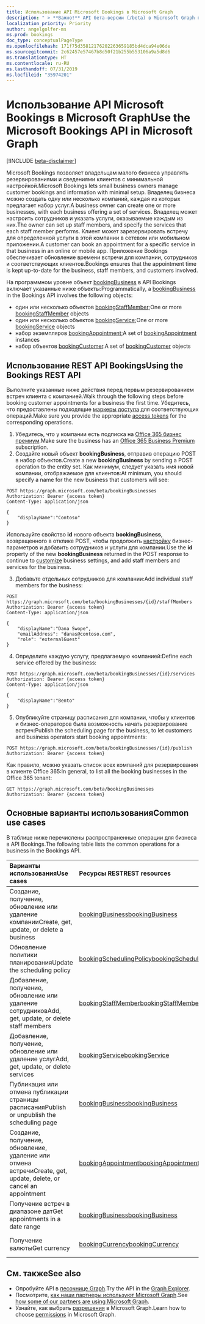 ```yaml
---
title: Использование API Microsoft Bookings в Microsoft Graph
description: " > **Важно!** API бета-версии (/beta) в Microsoft Graph проходят тестирование и могут быть изменены. Использование этих API в производственных приложениях не поддерживается."
localization_priority: Priority
author: angelgolfer-ms
ms.prod: bookings
doc_type: conceptualPageType
ms.openlocfilehash: 171f75d35812176202263659185bd4dca94e06de
ms.sourcegitcommit: 2c62457e57467b8d50f21b255b553106a9a5d8d6
ms.translationtype: HT
ms.contentlocale: ru-RU
ms.lasthandoff: 07/31/2019
ms.locfileid: "35974201"
---
```

# <a name="use-the-microsoft-bookings-api-in-microsoft-graph"></a><span data-ttu-id="f8c74-104">Использование API Microsoft Bookings в Microsoft Graph</span><span class="sxs-lookup"><span data-stu-id="f8c74-104">Use the Microsoft Bookings API in Microsoft Graph</span></span>

 [!INCLUDE [beta-disclaimer](../../includes/beta-disclaimer.md)]
 
<span data-ttu-id="f8c74-105">Microsoft Bookings позволяет владельцам малого бизнеса управлять резервированиями и сведениями клиентов с минимальной настройкой.</span><span class="sxs-lookup"><span data-stu-id="f8c74-105">Microsoft Bookings lets small business owners manage customer bookings and information with minimal setup.</span></span> <span data-ttu-id="f8c74-106">Владелец бизнеса можно создать одну или несколько компаний, каждая из которых предлагает набор услуг.</span><span class="sxs-lookup"><span data-stu-id="f8c74-106">A business owner can create one or more businesses, with each business offering a set of services.</span></span> <span data-ttu-id="f8c74-107">Владелец может настроить сотрудников и указать услуги, оказываемые каждым из них.</span><span class="sxs-lookup"><span data-stu-id="f8c74-107">The owner can set up staff members, and specify the services that each staff member performs.</span></span> <span data-ttu-id="f8c74-108">Клиент может зарезервировать встречу для определенной услуги в этой компании в сетевом или мобильном приложении.</span><span class="sxs-lookup"><span data-stu-id="f8c74-108">A customer can book an appointment for a specific service in that business in an online or mobile app.</span></span> <span data-ttu-id="f8c74-109">Приложение Bookings обеспечивает обновление времени встречи для компании, сотрудников и соответствующих клиентов.</span><span class="sxs-lookup"><span data-stu-id="f8c74-109">Bookings ensures that the appointment time is kept up-to-date for the business, staff members, and customers involved.</span></span>

<span data-ttu-id="f8c74-110">На программном уровне объект [bookingBusiness](bookingbusiness.md) в API Bookings включает указанные ниже объекты:</span><span class="sxs-lookup"><span data-stu-id="f8c74-110">Programmatically, a [bookingBusiness](bookingbusiness.md) in the Bookings API involves the following objects:</span></span>
 
- <span data-ttu-id="f8c74-111">один или несколько объектов [bookingStaffMember](bookingstaffmember.md);</span><span class="sxs-lookup"><span data-stu-id="f8c74-111">One or more [bookingStaffMember](bookingstaffmember.md) objects</span></span>
- <span data-ttu-id="f8c74-112">один или несколько объектов [bookingService](bookingservice.md);</span><span class="sxs-lookup"><span data-stu-id="f8c74-112">One or more [bookingService](bookingservice.md) objects</span></span>
- <span data-ttu-id="f8c74-113">набор экземпляров [bookingAppointment](bookingappointment.md);</span><span class="sxs-lookup"><span data-stu-id="f8c74-113">A set of [bookingAppointment](bookingappointment.md) instances</span></span>
- <span data-ttu-id="f8c74-114">набор объектов [bookingCustomer](bookingcustomer.md).</span><span class="sxs-lookup"><span data-stu-id="f8c74-114">A set of [bookingCustomer](bookingcustomer.md) objects</span></span>

## <a name="using-the-bookings-rest-api"></a><span data-ttu-id="f8c74-115">Использование REST API Bookings</span><span class="sxs-lookup"><span data-stu-id="f8c74-115">Using the Bookings REST API</span></span>

<span data-ttu-id="f8c74-116">Выполните указанные ниже действия перед первым резервированием встреч клиента с компанией.</span><span class="sxs-lookup"><span data-stu-id="f8c74-116">Walk through the following steps before booking customer appointments for a business the first time.</span></span> <span data-ttu-id="f8c74-117">Убедитесь, что предоставлены подходящие [маркеры доступа](/graph/auth-overview) для соответствующих операций.</span><span class="sxs-lookup"><span data-stu-id="f8c74-117">Make sure you provide the appropriate [access tokens](/graph/auth-overview) for the corresponding operations.</span></span>

1. <span data-ttu-id="f8c74-118">Убедитесь, что у компании есть подписка на [Office 365 бизнес премиум](https://products.office.com/en-us/business/office-365-business-premium).</span><span class="sxs-lookup"><span data-stu-id="f8c74-118">Make sure the business has an [Office 365 Business Premium](https://products.office.com/en-us/business/office-365-business-premium) subscription.</span></span>
2. <span data-ttu-id="f8c74-119">Создайте новый объект **bookingBusiness**, отправив операцию POST в набор объектов.</span><span class="sxs-lookup"><span data-stu-id="f8c74-119">Create a new **bookingBusiness** by sending a POST operation to the entity set.</span></span> <span data-ttu-id="f8c74-120">Как минимум, следует указать имя новой компании, отображаемое для клиентов:</span><span class="sxs-lookup"><span data-stu-id="f8c74-120">At minimum, you should specify a name for the new business that customers will see:</span></span>
<!-- { "blockType": "ignored" } -->
```http
POST https://graph.microsoft.com/beta/bookingBusinesses
Authorization: Bearer {access token}
Content-Type: application/json

{
    "displayName":"Contoso"
}
```
<span data-ttu-id="f8c74-121">Используйте свойство **id** нового объекта **bookingBusiness**, возвращенного в отклике POST, чтобы продолжить [настройку](../api/bookingbusiness-update.md) бизнес-параметров и добавить сотрудников и услуги для компании.</span><span class="sxs-lookup"><span data-stu-id="f8c74-121">Use the **id** property of the new **bookingBusiness** returned in the POST response to continue to [customize](../api/bookingbusiness-update.md) business settings, and add staff members and services for the business.</span></span>

3. <span data-ttu-id="f8c74-122">Добавьте отдельных сотрудников для компании:</span><span class="sxs-lookup"><span data-stu-id="f8c74-122">Add individual staff members for the business:</span></span>
<!-- { "blockType": "ignored" } -->
```http
POST https://graph.microsoft.com/beta/bookingBusinesses/{id}/staffMembers
Authorization: Bearer {access token}
Content-Type: application/json

{
    "displayName":"Dana Swope",
    "emailAddress": "danas@contoso.com",
    "role": "externalGuest"
}
```
4. <span data-ttu-id="f8c74-123">Определите каждую услугу, предлагаемую компанией:</span><span class="sxs-lookup"><span data-stu-id="f8c74-123">Define each service offered by the business:</span></span>
<!-- { "blockType": "ignored" } -->
```http
POST https://graph.microsoft.com/beta/bookingBusinesses/{id}/services
Authorization: Bearer {access token}
Content-Type: application/json

{
    "displayName":"Bento"
}
```
5. <span data-ttu-id="f8c74-124">Опубликуйте страницу расписания для компании, чтобы у клиентов и бизнес-операторов была возможность начать резервирование встреч:</span><span class="sxs-lookup"><span data-stu-id="f8c74-124">Publish the scheduling page for the business, to let customers and business operators start booking appointments:</span></span>
<!-- { "blockType": "ignored" } -->
```http
POST https://graph.microsoft.com/beta/bookingBusinesses/{id}/publish
Authorization: Bearer {access token}
```

<span data-ttu-id="f8c74-125">Как правило, можно указать список всех компаний для резервирования в клиенте Office 365:</span><span class="sxs-lookup"><span data-stu-id="f8c74-125">In general, to list all the booking businesses in the Office 365 tenant:</span></span>
<!-- { "blockType": "ignored" } -->
```http
GET https://graph.microsoft.com/beta/bookingBusinesses
Authorization: Bearer {access token}
```

## <a name="common-use-cases"></a><span data-ttu-id="f8c74-126">Основные варианты использования</span><span class="sxs-lookup"><span data-stu-id="f8c74-126">Common use cases</span></span> 

<span data-ttu-id="f8c74-127">В таблице ниже перечислены распространенные операции для бизнеса в API Bookings.</span><span class="sxs-lookup"><span data-stu-id="f8c74-127">The following table lists the common operations for a business in the Bookings API.</span></span>

| <span data-ttu-id="f8c74-128">Варианты использования</span><span class="sxs-lookup"><span data-stu-id="f8c74-128">Use cases</span></span>        | <span data-ttu-id="f8c74-129">Ресурсы REST</span><span class="sxs-lookup"><span data-stu-id="f8c74-129">REST resources</span></span> | <span data-ttu-id="f8c74-130">См. также</span><span class="sxs-lookup"><span data-stu-id="f8c74-130">See also</span></span> |
|:---------------|:--------|:----------|
| <span data-ttu-id="f8c74-131">Создание, получение, обновление или удаление компании</span><span class="sxs-lookup"><span data-stu-id="f8c74-131">Create, get, update, or delete a business</span></span> | [<span data-ttu-id="f8c74-132">bookingBusiness</span><span class="sxs-lookup"><span data-stu-id="f8c74-132">bookingBusiness</span></span>](bookingbusiness.md) | [<span data-ttu-id="f8c74-133">Методы ресурса bookingBusiness</span><span class="sxs-lookup"><span data-stu-id="f8c74-133">Methods of bookingBusiness</span></span>](bookingbusiness.md#methods) |
| <span data-ttu-id="f8c74-134">Обновление политики планирования</span><span class="sxs-lookup"><span data-stu-id="f8c74-134">Update the scheduling policy</span></span> | [<span data-ttu-id="f8c74-135">bookingSchedulingPolicy</span><span class="sxs-lookup"><span data-stu-id="f8c74-135">bookingSchedulingPolicy</span></span>](bookingschedulingpolicy.md) | [<span data-ttu-id="f8c74-136">Обновление bookingBusiness</span><span class="sxs-lookup"><span data-stu-id="f8c74-136">Update a bookingBusiness</span></span>](../api/bookingbusiness-update.md) |
| <span data-ttu-id="f8c74-137">Добавление, получение, обновление или удаление сотрудников</span><span class="sxs-lookup"><span data-stu-id="f8c74-137">Add, get, update, or delete staff members</span></span> | [<span data-ttu-id="f8c74-138">bookingStaffMember</span><span class="sxs-lookup"><span data-stu-id="f8c74-138">bookingStaffMember</span></span>](bookingstaffmember.md) | [<span data-ttu-id="f8c74-139">Методы ресурса bookingStaffMember</span><span class="sxs-lookup"><span data-stu-id="f8c74-139">Methods of bookingStaffMember</span></span>](bookingstaffmember.md#methods)  |
| <span data-ttu-id="f8c74-140">Добавление, получение, обновление или удаление услуг</span><span class="sxs-lookup"><span data-stu-id="f8c74-140">Add, get, update, or delete services</span></span> | [<span data-ttu-id="f8c74-141">bookingService</span><span class="sxs-lookup"><span data-stu-id="f8c74-141">bookingService</span></span>](bookingservice.md) | [<span data-ttu-id="f8c74-142">Методы ресурса bookingService</span><span class="sxs-lookup"><span data-stu-id="f8c74-142">Methods of bookingService</span></span>](bookingservice.md#methods)  |
| <span data-ttu-id="f8c74-143">Публикация или отмена публикации страницы расписания</span><span class="sxs-lookup"><span data-stu-id="f8c74-143">Publish or unpublish the scheduling page</span></span> | [<span data-ttu-id="f8c74-144">bookingBusiness</span><span class="sxs-lookup"><span data-stu-id="f8c74-144">bookingBusiness</span></span>](bookingbusiness.md) | [<span data-ttu-id="f8c74-145">publish</span><span class="sxs-lookup"><span data-stu-id="f8c74-145">publish</span></span>](../api/bookingbusiness-publish.md) <br> [<span data-ttu-id="f8c74-146">unpublish</span><span class="sxs-lookup"><span data-stu-id="f8c74-146">unpublish</span></span>](../api/bookingbusiness-unpublish.md) |
| <span data-ttu-id="f8c74-147">Создание, получение, обновление, удаление или отмена встречи</span><span class="sxs-lookup"><span data-stu-id="f8c74-147">Create, get, update, delete, or cancel an appointment</span></span> | [<span data-ttu-id="f8c74-148">bookingAppointment</span><span class="sxs-lookup"><span data-stu-id="f8c74-148">bookingAppointment</span></span>](bookingappointment.md) | [<span data-ttu-id="f8c74-149">Методы ресурса bookingAppointment</span><span class="sxs-lookup"><span data-stu-id="f8c74-149">Methods of bookingAppointment</span></span>](bookingappointment.md#methods)  |
| <span data-ttu-id="f8c74-150">Получение встреч в диапазоне дат</span><span class="sxs-lookup"><span data-stu-id="f8c74-150">Get appointments in a date range</span></span> | [<span data-ttu-id="f8c74-151">bookingBusiness</span><span class="sxs-lookup"><span data-stu-id="f8c74-151">bookingBusiness</span></span>](bookingbusiness.md) | [<span data-ttu-id="f8c74-152">Представление календаря "Список резервирований"</span><span class="sxs-lookup"><span data-stu-id="f8c74-152">List Bookings calendarView</span></span>](../api/bookingbusiness-list-calendarview.md) |
| <span data-ttu-id="f8c74-153">Получение валюты</span><span class="sxs-lookup"><span data-stu-id="f8c74-153">Get currency</span></span> | [<span data-ttu-id="f8c74-154">bookingCurrency</span><span class="sxs-lookup"><span data-stu-id="f8c74-154">bookingCurrency</span></span>](bookingcurrency.md) | [<span data-ttu-id="f8c74-155">Методы ресурса bookingCurrency</span><span class="sxs-lookup"><span data-stu-id="f8c74-155">Methods of bookingCurrency</span></span>](bookingcurrency.md#methods) |


## <a name="see-also"></a><span data-ttu-id="f8c74-156">См. также</span><span class="sxs-lookup"><span data-stu-id="f8c74-156">See also</span></span>

- <span data-ttu-id="f8c74-157">Опробуйте API в [песочнице Graph](https://developer.microsoft.com/graph/graph-explorer).</span><span class="sxs-lookup"><span data-stu-id="f8c74-157">Try the API in the [Graph Explorer](https://developer.microsoft.com/graph/graph-explorer).</span></span>
- <span data-ttu-id="f8c74-158">Посмотрите, [как наши партнеры используют Microsoft Graph](https://developer.microsoft.com/graph/graph/examples#partners).</span><span class="sxs-lookup"><span data-stu-id="f8c74-158">See [how some of our partners are using Microsoft Graph](https://developer.microsoft.com/graph/graph/examples#partners).</span></span>
- <span data-ttu-id="f8c74-159">Узнайте, как выбрать [разрешения](/graph/permissions-reference) в Microsoft Graph.</span><span class="sxs-lookup"><span data-stu-id="f8c74-159">Learn how to choose [permissions](/graph/permissions-reference) in Microsoft Graph.</span></span>
